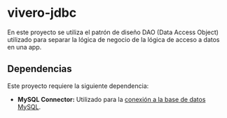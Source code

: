 # vivero-jdbc
En este proyecto se utiliza el patrón de diseño DAO (Data Access Object) utilizado para separar la lógica de negocio de la lógica de acceso a datos en una app.

## Dependencias
Este proyecto requiere la siguiente dependencia:
* **MySQL Connector:** Utilizado para la [conexión a la base de datos MySQL](https://www.mysql.com/products/connector/).
